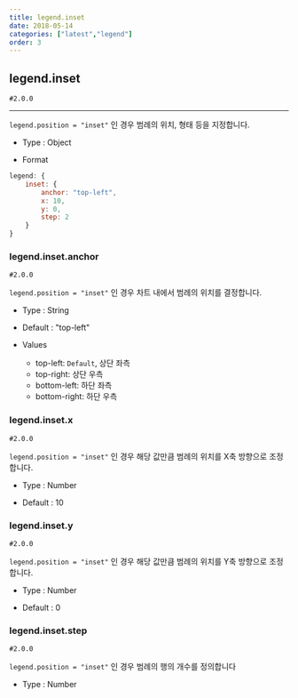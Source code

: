 ```yaml
---
title: legend.inset
date: 2018-05-14
categories: ["latest","legend"]
order: 3
---
```


## legend.inset

`#2.0.0`

---

`legend.position = "inset"` 인 경우 범례의 위치, 형태 등을 지정합니다.

* Type : Object

* Format
```javascript
legend: {
	inset: {
		anchor: "top-left",
		x: 10,
		y: 0,
		step: 2
	}
}
```

### legend.inset.anchor

`#2.0.0`

`legend.position = "inset"` 인 경우 차트 내에서 범례의 위치를 ​​결정합니다.

* Type : String

* Default : "top-left"

* Values

	* top-left: `Default`, 상단 좌측
	* top-right: 상단 우측
	* bottom-left: 하단 좌측
	* bottom-right: 하단 우측

### legend.inset.x

`#2.0.0`

`legend.position = "inset"` 인 경우 해당 값만큼 범례의 위치를 X축 방향으로 조정합니다.

* Type : Number

* Default : 10

### legend.inset.y

`#2.0.0`

`legend.position = "inset"` 인 경우 해당 값만큼 범례의 위치를 Y축 방향으로 조정합니다.

* Type : Number

* Default : 0

### legend.inset.step

`#2.0.0`

`legend.position = "inset"` 인 경우 범례의 행의 개수를 정의합니다 

* Type : Number
